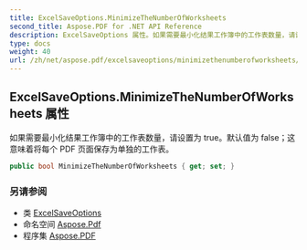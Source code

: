 ```yaml
---
title: ExcelSaveOptions.MinimizeTheNumberOfWorksheets
second_title: Aspose.PDF for .NET API Reference
description: ExcelSaveOptions 属性。如果需要最小化结果工作簿中的工作表数量，请设置为 true。默认值为 false，这意味着将每个 PDF 页面保存为单独的工作表。
type: docs
weight: 40
url: /zh/net/aspose.pdf/excelsaveoptions/minimizethenumberofworksheets/
---
```

## ExcelSaveOptions.MinimizeTheNumberOfWorksheets 属性

如果需要最小化结果工作簿中的工作表数量，请设置为 true。默认值为 false；这意味着将每个 PDF 页面保存为单独的工作表。

```csharp
public bool MinimizeTheNumberOfWorksheets { get; set; }
```

### 另请参阅

* 类 [ExcelSaveOptions](../)
* 命名空间 [Aspose.Pdf](../../../aspose.pdf/)
* 程序集 [Aspose.PDF](../../../)